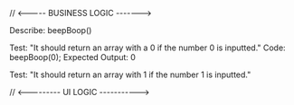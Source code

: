 // <----- BUSINESS LOGIC ------->


Describe: beepBoop()

Test: "It should return an array with a 0 if the number 0 is inputted."
Code: beepBoop(0);
Expected Output: 0

Test: "It should return an array with 1 if the number 1 is inputted."




// <--------- UI LOGIC ----------->